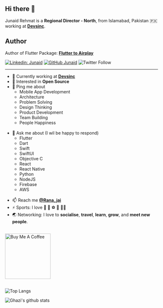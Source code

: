 ## Hi there 👋

Junaid Rehmat is a **Regional Director - North**, from Islamabad, Pakistan 🇵🇰 working at **[Devsinc](https://devsinc.com)**.

## Author

Author of Flutter Package: **[Flutter to Airplay](https://pub.dev/packages/flutter_to_airplay)**

[![Linkedin: Junaid](https://img.shields.io/badge/-Connect-blue?style=flat-square&logo=Linkedin&logoColor=white&link=https://www.linkedin.com/in/junaidrehmat/)](https://www.linkedin.com/in/junaidrehmat/)
[![GitHub Junaid](https://img.shields.io/github/followers/MrJai?label=Followers&style=social)](https://github.com/MrJai)
![Twitter Follow](https://img.shields.io/twitter/follow/rana_jai?style=social)

---

- 🏢 Currently working at **[Devsinc](https://devsinc.com)**
- 🌱 Interested in **Open Source**
- 💬 Ping me about
  - Mobile App Development
  - Architecture
  - Problem Solving
  - Design Thinking
  - Product Development
  - Team Building
  - People Happiness
    <br>
    <br>
- 💬 Ask me about (I wil be happy to respond)
  - Flutter
  - Dart
  - Swift
  - SwiftUI
  - Objective C
  - React
  - React Native
  - Python
  - NodeJS
  - Firebase
  - AWS
    <br>
    <br>
- 📫 Reach me **[@Rana_jai](https://twitter.com/rana_jai)**
- ⚡️ Sports: I love :cricket_game: :rugby_football: :soccer: :tennis: :biking_man:
- :earth_asia: Networking: I love to **socialise**, **travel**, **learn**, **grow**, and **meet new people**.

<br>
<a href="https://www.buymeacoffee.com/junaidR" target="_blank"><img src="https://cdn.buymeacoffee.com/buttons/v2/default-yellow.png" alt="Buy Me A Coffee" width="150" ></a>
<br>
<br>

![Top Langs](https://github-readme-stats.vercel.app/api/top-langs/?username=MrJai&layout=compact&theme=light&hide_border=true)

![Ghazi's github stats](https://github-readme-stats.vercel.app/api?username=MrJai&show_icons=true&hide_border=true&theme=light)

<!-- [![trophy](https://github-profile-trophy.vercel.app/?username=MrJai)](https://github.com/MrJai/github-profile-trophy) -->
<br>
